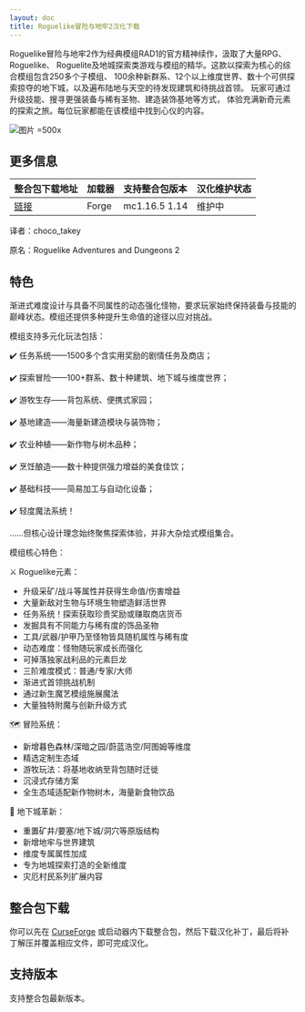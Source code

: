 ```yaml
---
layout: doc
title: Roguelike冒险与地牢2汉化下载
---
```


Roguelike冒险与地牢2作为经典模组RAD1的官方精神续作，汲取了大量RPG、Roguelike、
Roguelite及地城探索类游戏与模组的精华。这款以探索为核心的综合模组包含250多个子模组、
100余种新群系、12个以上维度世界、数十个可供探索掠夺的地下城，以及遍布陆地与天空的待发现建筑和待挑战首领。
玩家可通过升级技能、搜寻更强装备与稀有圣物、建造装饰基地等方式，
体验充满新奇元素的探索之旅。每位玩家都能在该模组中找到心仪的内容。

![图片 =500x](https://media.forgecdn.net/attachments/761/848/2021-11-24_18.png)

<DownloadLinks :methods="[
  { id: 'quark-lanzou', text: '下载汉化', icon: '/imgs/logo/logo_64.png', lanzouLink: '/doing', quarkLink: '' },
  { id: 'curseforge', text: 'i18n自动汉化更新模组', icon: '/imgs/svg/curseforge.svg', link: 'https://www.curseforge.com/api/v1/mods/297404/files/6351071/download' },
  { id: 'github', text: 'Github仓库', icon: '/imgs/svg/github.svg', link: 'https://github.com/VM-Chinese-translate-group/Roguelike-Adventures-and-Dungeons-2' },
  { id: 'lazy', text: '懒汉下载', icon: '/imgs/lazydl.png', link: '/doing' }
]" />

## 更多信息

| 整合包下载地址                                                                            | 加载器 | 支持整合包版本 | 汉化维护状态 |
| :---------------------------------------------------------------------------------------- | :----- | :------------- | :----------- |
| [链接](https://www.curseforge.com/minecraft/modpacks/roguelike-adventures-and-dungeons-2) | Forge  | mc1.16.5 1.14  | 维护中       |

译者：choco_takey

原名：Roguelike Adventures and Dungeons 2

## 特色

渐进式难度设计与具备不同属性的动态强化怪物，要求玩家始终保持装备与技能的巅峰状态。模组还提供多种提升生命值的途径以应对挑战。

模组支持多元化玩法包括：

✔️ 任务系统——1500多个含实用奖励的剧情任务及商店；

✔️ 探索冒险——100+群系、数十种建筑、地下城与维度世界；

✔️ 游牧生存——背包系统、便携式家园；

✔️ 基地建造——海量新建造模块与装饰物；

✔️ 农业种植——新作物与树木品种；

✔️ 烹饪酿造——数十种提供强力增益的美食佳饮；

✔️ 基础科技——简易加工与自动化设备；

✔️ 轻度魔法系统！

……但核心设计理念始终聚焦探索体验，并非大杂烩式模组集合。

模组核心特色：

⚔️ Roguelike元素：

- 升级采矿/战斗等属性并获得生命值/伤害增益
- 大量新敌对生物与环境生物塑造鲜活世界
- 任务系统！探索获取珍贵奖励或赚取商店货币
- 发掘具有不同能力与稀有度的饰品圣物
- 工具/武器/护甲乃至怪物皆具随机属性与稀有度
- 动态难度：怪物随玩家成长而强化
- 可掉落独家战利品的元素巨龙
- 三阶难度模式：普通/专家/大师
- 渐进式首领挑战机制
- 通过新生魔艺模组施展魔法
- 大量独特附魔与创新升级方式

🗺️ 冒险系统：

- 新增暮色森林/深暗之园/蔚蓝浩空/阿图姆等维度
- 精选定制生态域
- 游牧玩法：将基地收纳至背包随时迁徙
- 沉浸式存储方案
- 全生态域适配新作物树木，海量新食物饮品

🏰 地下城革新：

- 重置矿井/要塞/地下城/洞穴等原版结构
- 新增地牢与世界建筑
- 维度专属属性加成
- 专为地城探索打造的全新维度
- 灾厄村民系列扩展内容

## 整合包下载

你可以先在 [CurseForge](https://www.curseforge.com/minecraft/modpacks/roguelike-adventures-and-dungeons-2) 或启动器内下载整合包，然后下载汉化补丁，最后将补丁解压并覆盖相应文件，即可完成汉化。

## 支持版本

支持整合包最新版本。

<DocSupport />
